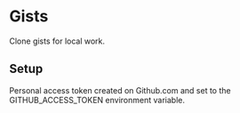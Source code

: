 # Gists

Clone gists for local work.

## Setup

Personal access token created on Github.com and set to the GITHUB_ACCESS_TOKEN environment variable.
